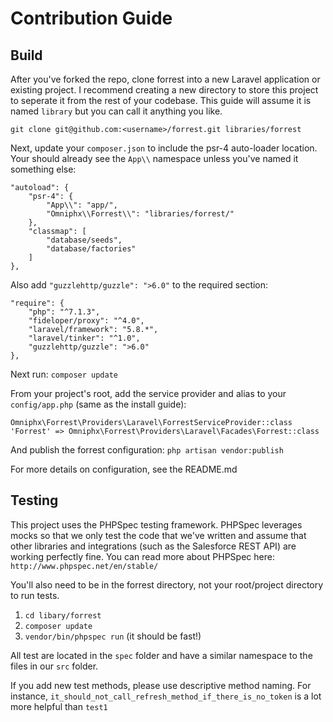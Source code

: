 # Contribution Guide
## Build

After you've forked the repo, clone forrest into a new Laravel application or existing project. I recommend creating a new directory to store this project to seperate it from the rest of your codebase. This guide will assume it is named `library` but you can call it anything you like.

`git clone git@github.com:<username>/forrest.git libraries/forrest`

Next, update your `composer.json` to include the psr-4 auto-loader location. Your should already see the `App\\` namespace unless you've named it something else:
```
"autoload": {
    "psr-4": {
        "App\\": "app/",
        "Omniphx\\Forrest\\": "libraries/forrest/"
    },
    "classmap": [
        "database/seeds",
        "database/factories"
    ]
},
```

Also add `"guzzlehttp/guzzle": ">6.0"` to the required section:
```
"require": {
    "php": "^7.1.3",
    "fideloper/proxy": "^4.0",
    "laravel/framework": "5.8.*",
    "laravel/tinker": "^1.0",
    "guzzlehttp/guzzle": ">6.0"
},
```

Next run: `composer update`

From your project's root, add the service provider and alias to your `config/app.php` (same as the install guide):
```
Omniphx\Forrest\Providers\Laravel\ForrestServiceProvider::class
'Forrest' => Omniphx\Forrest\Providers\Laravel\Facades\Forrest::class
```

And publish the forrest configuration: `php artisan vendor:publish`

For more details on configuration, see the README.md

## Testing

This project uses the PHPSpec testing framework. PHPSpec leverages mocks so that we only test the code that we've written and assume that other libraries and integrations (such as the Salesforce REST API) are working perfectly fine. You can read more about PHPSpec here: `http://www.phpspec.net/en/stable/`

You'll also need to be in the forrest directory, not your root/project directory to run tests.
1. `cd libary/forrest`
2. `composer update`
3. `vendor/bin/phpspec run` (it should be fast!)

All test are located in the `spec` folder and have a similar namespace to the files in our `src` folder.

If you add new test methods, please use descriptive method naming. For instance, `it_should_not_call_refresh_method_if_there_is_no_token` is a lot more helpful than `test1`

